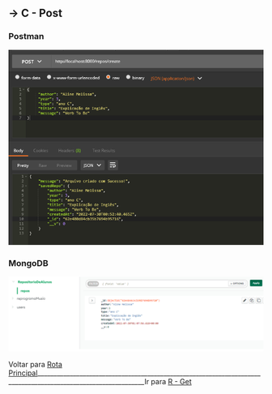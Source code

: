 ##  -> **C** - Post
### Postman
<p align="center">
  <img alt="foto" title="foto" src="../img/foto04.png"/>
</p>

### MongoDB
<p align="center">
  <img alt="foto" title="foto" src="../img/foto11.png"/>
</p>

Voltar para [Rota Principal](https://github.com/AlineAlmeida85/Projeto-Final/blob/main/readme/Demonstracao1.md)_______________________________________________________________________________________________________________Ir para [R - Get](https://github.com/AlineAlmeida85/Projeto-Final/blob/main/readme/Demonstracao3.md)